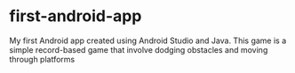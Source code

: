 # first-android-app
 My first Android app created using Android Studio and Java. This game is a simple record-based game that involve dodging obstacles and moving through platforms
